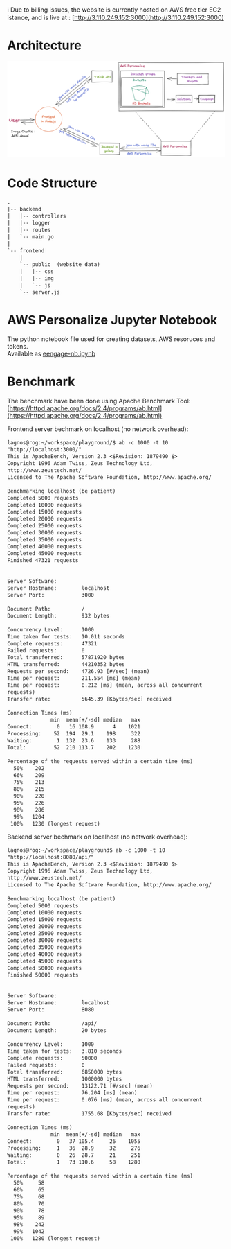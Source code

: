 ℹ️ Due to billing issues, the website is currently hosted on AWS free tier EC2 istance, and is live at : [http://3.110.249.152:3000](http://3.110.249.152:3000)

# Architecture

![architecture](./engage-architecture.png)

# Code Structure

```console
.
|-- backend 
|   |-- controllers
|   |-- logger
|   |-- routes
|   `-- main.go
|
`-- frontend
    |
    `-- public  (website data)
    |   |-- css
    |   |-- img
    |   `-- js
    `-- server.js 

```

# AWS Personalize Jupyter Notebook

The python notebook file used for creating datasets, AWS resoruces and tokens. \
Available as [eengage-nb.ipynb](./engage-nb.ipynb)

# Benchmark

The benchmark have been done using Apache Benchmark Tool: [https://httpd.apache.org/docs/2.4/programs/ab.html](https://httpd.apache.org/docs/2.4/programs/ab.html)

Frontend server bechmark on localhost (no network overhead): 
```console
lagnos@rog:~/workspace/playground/$ ab -c 1000 -t 10 "http://localhost:3000/"
This is ApacheBench, Version 2.3 <$Revision: 1879490 $>
Copyright 1996 Adam Twiss, Zeus Technology Ltd, http://www.zeustech.net/
Licensed to The Apache Software Foundation, http://www.apache.org/

Benchmarking localhost (be patient)
Completed 5000 requests
Completed 10000 requests
Completed 15000 requests
Completed 20000 requests
Completed 25000 requests
Completed 30000 requests
Completed 35000 requests
Completed 40000 requests
Completed 45000 requests
Finished 47321 requests


Server Software:        
Server Hostname:        localhost
Server Port:            3000

Document Path:          /
Document Length:        932 bytes

Concurrency Level:      1000
Time taken for tests:   10.011 seconds
Complete requests:      47321
Failed requests:        0
Total transferred:      57871920 bytes
HTML transferred:       44210352 bytes
Requests per second:    4726.93 [#/sec] (mean)
Time per request:       211.554 [ms] (mean)
Time per request:       0.212 [ms] (mean, across all concurrent requests)
Transfer rate:          5645.39 [Kbytes/sec] received

Connection Times (ms)
              min  mean[+/-sd] median   max
Connect:        0   16 108.9      4    1021
Processing:    52  194  29.1    198     322
Waiting:        1  132  23.6    133     288
Total:         52  210 113.7    202    1230

Percentage of the requests served within a certain time (ms)
  50%    202
  66%    209
  75%    213
  80%    215
  90%    220
  95%    226
  98%    286
  99%   1204
 100%   1230 (longest request)
```


Backend server bechmark on localhost (no network overhead): 
```console
lagnos@rog:~/workspace/playground$ ab -c 1000 -t 10 "http://localhost:8080/api/"
This is ApacheBench, Version 2.3 <$Revision: 1879490 $>
Copyright 1996 Adam Twiss, Zeus Technology Ltd, http://www.zeustech.net/
Licensed to The Apache Software Foundation, http://www.apache.org/

Benchmarking localhost (be patient)
Completed 5000 requests
Completed 10000 requests
Completed 15000 requests
Completed 20000 requests
Completed 25000 requests
Completed 30000 requests
Completed 35000 requests
Completed 40000 requests
Completed 45000 requests
Completed 50000 requests
Finished 50000 requests


Server Software:        
Server Hostname:        localhost
Server Port:            8080

Document Path:          /api/
Document Length:        20 bytes

Concurrency Level:      1000
Time taken for tests:   3.810 seconds
Complete requests:      50000
Failed requests:        0
Total transferred:      6850000 bytes
HTML transferred:       1000000 bytes
Requests per second:    13122.71 [#/sec] (mean)
Time per request:       76.204 [ms] (mean)
Time per request:       0.076 [ms] (mean, across all concurrent requests)
Transfer rate:          1755.68 [Kbytes/sec] received

Connection Times (ms)
              min  mean[+/-sd] median   max
Connect:        0   37 105.4     26    1055
Processing:     1   36  28.9     32     276
Waiting:        0   26  28.7     21     251
Total:          1   73 110.6     58    1280

Percentage of the requests served within a certain time (ms)
  50%     58
  66%     65
  75%     68
  80%     70
  90%     78
  95%     89
  98%    242
  99%   1042
 100%   1280 (longest request)
